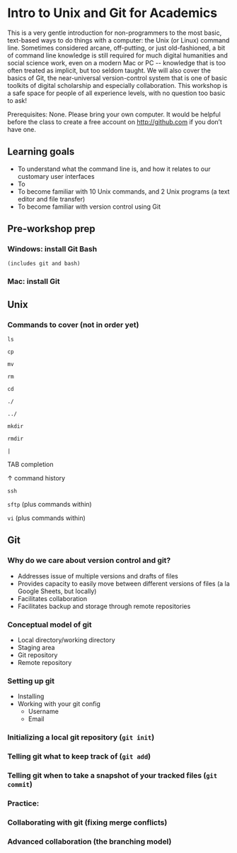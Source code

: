# Intro to Unix and Git for Academics
This is a very gentle introduction for non-programmers to the most basic, text-based 
ways to do things with a computer: the Unix (or Linux) command line.  Sometimes considered 
arcane, off-putting, or just old-fashioned, a bit of command line knowledge is still 
required for much digital humanities and social science work, even on a modern Mac or PC -- 
knowledge that is too often treated as implicit, but too seldom taught.  We will also 
cover the basics of Git, the near-universal version-control system that is one of basic 
toolkits of digital scholarship and especially collaboration. This workshop is a safe 
space for people of all experience levels, with no question too basic to ask!

Prerequisites: None.  Please bring your own computer.  It would be helpful before the 
class to create a free account on http://github.com if you don’t have one.

## Learning goals
* To understand what the command line is, and how it relates to our customary user interfaces
* To 
* To become familiar with 10 Unix commands, and 2 Unix programs (a text editor and file transfer)
* To become familiar with version control using Git

## Pre-workshop prep

### Windows: install Git Bash

    (includes git and bash)

### Mac: install Git

## Unix

### Commands to cover (not in order yet)
`ls`

`cp`

`mv`

`rm`

`cd`

`./`

`../`

`mkdir`

`rmdir`

`|`

TAB completion

↑ command history

`ssh`

`sftp`
(plus commands within)

`vi`
(plus commands within)

## Git

### Why do we care about version control and git?

- Addresses issue of multiple versions and drafts of files
- Provides capacity to easily move between different versions of files (a la Google Sheets, but locally)
- Facilitates collaboration
- Facilitates backup and storage through remote repositories

### Conceptual model of git

- Local directory/working directory
- Staging area
- Git repository
- Remote repository

### Setting up git

- Installing
- Working with your git config
  - Username
  - Email

### Initializing a local git repository (`git init`)

### Telling git what to keep track of (`git add`)

### Telling git when to take a snapshot of your tracked files (`git commit`)

### Practice:

### Collaborating with git (fixing merge conflicts)

### Advanced collaboration (the branching model)
